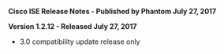 **Cisco ISE Release Notes - Published by Phantom July 27, 2017**


**Version 1.2.12 - Released July 27, 2017**

* 3.0 compatibility update release only
